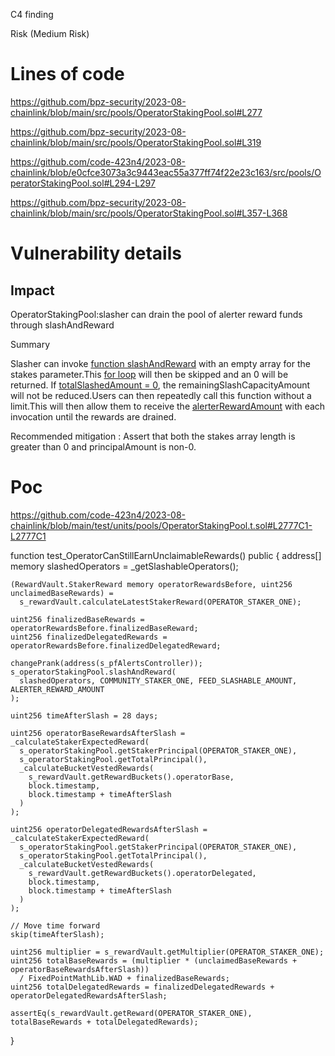 C4 finding 

Risk (Medium Risk)

# Lines of code

https://github.com/bpz-security/2023-08-chainlink/blob/main/src/pools/OperatorStakingPool.sol#L277

https://github.com/bpz-security/2023-08-chainlink/blob/main/src/pools/OperatorStakingPool.sol#L319

https://github.com/code-423n4/2023-08-chainlink/blob/e0cfce3073a3c9443eac55a377ff74f22e23c163/src/pools/OperatorStakingPool.sol#L294-L297


https://github.com/bpz-security/2023-08-chainlink/blob/main/src/pools/OperatorStakingPool.sol#L357-L368

# Vulnerability details 

## Impact

OperatorStakingPool:slasher can drain the pool of alerter reward funds through slashAndReward


Summary 

Slasher can invoke [function slashAndReward](https://github.com/bpz-security/2023-08-chainlink/blob/main/src/pools/OperatorStakingPool.sol#L277) with an empty array for the stakes parameter.This [for loop](https://github.com/bpz-security/2023-08-chainlink/blob/main/src/pools/OperatorStakingPool.sol#L319) will then be skipped and an 0 will be returned. If [totalSlashedAmount = 0]( https://github.com/code-423n4/2023-08-chainlink/blob/e0cfce3073a3c9443eac55a377ff74f22e23c163/src/pools/OperatorStakingPool.sol#L294-L297), the remainingSlashCapacityAmount will not be reduced.Users can then repeatedly call this function without a limit.This will then allow them to receive the [alerterRewardAmount](https://github.com/bpz-security/2023-08-chainlink/blob/main/src/pools/OperatorStakingPool.sol#L357-L368) with each invocation until the rewards are drained.


Recommended mitigation :
Assert that both the stakes array length is greater than 0 and principalAmount is non-0. 






# Poc
https://github.com/code-423n4/2023-08-chainlink/blob/main/test/units/pools/OperatorStakingPool.t.sol#L2777C1-L2777C1

 function test_OperatorCanStillEarnUnclaimableRewards() public {
    address[] memory slashedOperators = _getSlashableOperators();

    (RewardVault.StakerReward memory operatorRewardsBefore, uint256 unclaimedBaseRewards) =
      s_rewardVault.calculateLatestStakerReward(OPERATOR_STAKER_ONE);

    uint256 finalizedBaseRewards = operatorRewardsBefore.finalizedBaseReward;
    uint256 finalizedDelegatedRewards = operatorRewardsBefore.finalizedDelegatedReward;

    changePrank(address(s_pfAlertsController));
    s_operatorStakingPool.slashAndReward(
      slashedOperators, COMMUNITY_STAKER_ONE, FEED_SLASHABLE_AMOUNT, ALERTER_REWARD_AMOUNT
    );

    uint256 timeAfterSlash = 28 days;

    uint256 operatorBaseRewardsAfterSlash = _calculateStakerExpectedReward(
      s_operatorStakingPool.getStakerPrincipal(OPERATOR_STAKER_ONE),
      s_operatorStakingPool.getTotalPrincipal(),
      _calculateBucketVestedRewards(
        s_rewardVault.getRewardBuckets().operatorBase,
        block.timestamp,
        block.timestamp + timeAfterSlash
      )
    );

    uint256 operatorDelegatedRewardsAfterSlash = _calculateStakerExpectedReward(
      s_operatorStakingPool.getStakerPrincipal(OPERATOR_STAKER_ONE),
      s_operatorStakingPool.getTotalPrincipal(),
      _calculateBucketVestedRewards(
        s_rewardVault.getRewardBuckets().operatorDelegated,
        block.timestamp,
        block.timestamp + timeAfterSlash
      )
    );

    // Move time forward
    skip(timeAfterSlash);

    uint256 multiplier = s_rewardVault.getMultiplier(OPERATOR_STAKER_ONE);
    uint256 totalBaseRewards = (multiplier * (unclaimedBaseRewards + operatorBaseRewardsAfterSlash))
      / FixedPointMathLib.WAD + finalizedBaseRewards;
    uint256 totalDelegatedRewards = finalizedDelegatedRewards + operatorDelegatedRewardsAfterSlash;

    assertEq(s_rewardVault.getReward(OPERATOR_STAKER_ONE), totalBaseRewards + totalDelegatedRewards);
  }


